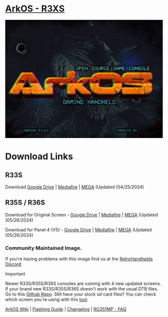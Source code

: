# [ArkOS - R3XS](https://aeolusux.github.io/ArkOS-R3XS/)
![](https://raw.githubusercontent.com/AeolusUX/ArkOS-R3XS/main/logo.bmp)
# Download Links
## R33S
 Download [Google Drive](https://drive.google.com/file/d/1ZViI4XFZSXhGFRaI_E-GQmph_C3Ou8qt/view?usp=sharing) | [Mediafire](https://www.mediafire.com/file/cw7igcvsp9t37hg/ArkOS_R33S_v2.0_03302024.img.xz/file) | [MEGA](https://mega.nz/folder/Vlxz0aRD#VdoTDuBSDUoN1JTpcEujPQ) (Updated (04/25/2024)
## R35S / R36S


Download for Original Screen - [Google Drive](https://drive.google.com/file/d/10z7j7IZ7WX3y10ZJBW_a2-agcIe1Dx9m/view?usp=sharing) | [Mediafire](https://www.mediafire.com/file/da4193t5vsjfsbr/ArkOS_R35S-R36S_v2.0_1272024-1.img.xz/file) | [MEGA](https://mega.nz/file/NhQSyKaR#nTlCe5GqrFZ8MvuMJwxffw-7o5HYaf2ztYQmYDdf2YY) (Updated (05/26/2024)

Download for Panel 4 (V5) - [Google Drive](https://drive.google.com/file/d/1eYBt2jtCZvVGX5ScJSmfK-ii0zbUe7Wx/view?usp=sharing) | [Mediafire](https://www.mediafire.com/file/23cw6ij4bz474f3/ArkOS_R35S-R36S_v2.0_05242024_P4.img.xz/file) | [MEGA](https://mega.nz/file/NlJRzQLT#P3Wdfs23UUDjAo4GWy77dAEg3TcopaCb-i60qSVdUyE) (Updated (05/26/2024)

### Community Maintained Image.
If you're having problems with this image find us at the [RetroHandhelds Discord](https://discord.gg/RetroHandhelds)

> [!IMPORTANT]  
Newer R33S/R35S/R36S consoles are coming with 4 new updated screens. 
If your brand new R33S/R35S/R36S doesn't work with the usual DTB files.
Go to this [Github Repo](https://github.com/AeolusUX/R36S-DTB). 
Still have your stock sd card files? You can check which screen you're using with this [tool](https://aeolusux.github.io/ArkOS-R3XS/tools/dtbIdentify.htm).

[ArkOS Wiki](https://github.com/christianhaitian/arkos/wiki) | [Flashing Guide](https://ko-fi.com/post/Installation-Guide-for-ArkOS-v2-0-01272024-J3J6TVPH1) | [Changelog](https://raw.githubusercontent.com/AeolusUX/ArkOS-R3XS-Updater/main/R3XS-Changelogs) | [RG351MP - FAQ](https://github.com/christianhaitian/arkos/wiki/Frequently-Asked-Questions---RG351MP)

